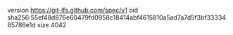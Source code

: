 version https://git-lfs.github.com/spec/v1
oid sha256:55ef48d876e60479fd0958c18414abf4615810a5ad7a7d5f3bf3333485786e1d
size 4042

